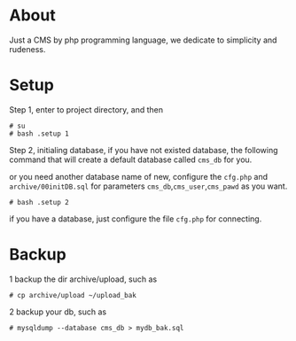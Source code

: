 About
============

Just a CMS by php programming language, we dedicate to simplicity and rudeness.



Setup
============

Step 1, enter to project directory, and then

	# su
	# bash .setup 1

Step 2, initialing database, if you have not existed database, the following command that will create a default database called `cms_db` for you. 

or you need another database name of new, configure the `cfg.php` and `archive/00initDB.sql` for parameters `cms_db`,`cms_user`,`cms_pawd` as you want.

	# bash .setup 2

if you have a database, just configure the file `cfg.php` for connecting.



Backup
============

1 backup the dir archive/upload, such as

	# cp archive/upload ~/upload_bak

2 backup your db, such as

	# mysqldump --database cms_db > mydb_bak.sql


